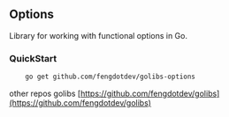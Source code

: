 ## Options

Library for working with functional options in Go.

### QuickStart
```bash
    go get github.com/fengdotdev/golibs-options
```


other repos golibs [https://github.com/fengdotdev/golibs](https://github.com/fengdotdev/golibs)
